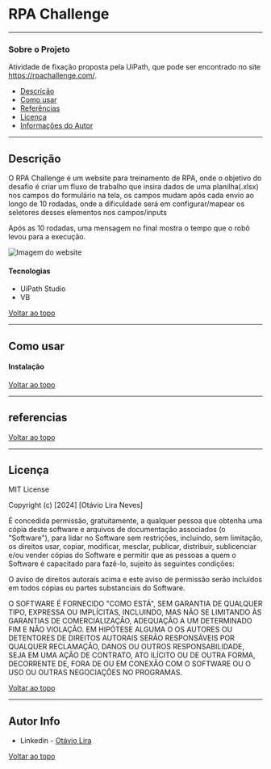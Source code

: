 # RPA Challenge

---

### Sobre o Projeto
Atividade de fixação proposta pela UiPath, que pode ser encontrado no site https://rpachallenge.com/.

- [Descrição](#descricao)
- [Como usar](#como-usar)
- [Referências](#referencias)
- [Licença](#licenca)
- [Informações do Autor](#autor-info)

---

## Descrição

O RPA Challenge é um website para treinamento de RPA, onde o objetivo do desafio é criar um fluxo de trabalho que insira dados de uma planilha(.xlsx) nos campos do formulário na tela, os campos mudam após cada envio ao longo de 10 rodadas, onde a dificuldade será em configurar/mapear os seletores desses elementos nos campos/inputs

Após as 10 rodadas, uma mensagem no final mostra o tempo que o robô levou para a execução.

![Imagem do website](image-1.png)


#### Tecnologias

- UiPath Studio
- VB

[Voltar ao topo](#readme)

---

## Como usar

#### Instalação




[Voltar ao topo](#readme)

---

## referencias
[Voltar ao topo](#readme)

---

## Licença

MIT License

Copyright (c) [2024] [Otávio Lira Neves]

É concedida permissão, gratuitamente, a qualquer pessoa que obtenha uma cópia
deste software e arquivos de documentação associados (o "Software"), para lidar
no Software sem restrições, incluindo, sem limitação, os direitos
usar, copiar, modificar, mesclar, publicar, distribuir, sublicenciar e/ou vender
cópias do Software e permitir que as pessoas a quem o Software é
capacitado para fazê-lo, sujeito às seguintes condições:

O aviso de direitos autorais acima e este aviso de permissão serão incluídos em todos
cópias ou partes substanciais do Software.

O SOFTWARE É FORNECIDO "COMO ESTÁ", SEM GARANTIA DE QUALQUER TIPO, EXPRESSA OU
IMPLÍCITAS, INCLUINDO, MAS NÃO SE LIMITANDO ÀS GARANTIAS DE COMERCIALIZAÇÃO,
ADEQUAÇÃO A UM DETERMINADO FIM E NÃO VIOLAÇÃO. EM HIPÓTESE ALGUMA O
OS AUTORES OU DETENTORES DE DIREITOS AUTORAIS SERÃO RESPONSÁVEIS POR QUALQUER RECLAMAÇÃO, DANOS OU OUTROS
RESPONSABILIDADE, SEJA EM UMA AÇÃO DE CONTRATO, ATO ILÍCITO OU DE OUTRA FORMA, DECORRENTE DE,
FORA DE OU EM CONEXÃO COM O SOFTWARE OU O USO OU OUTRAS NEGOCIAÇÕES NO
PROGRAMAS.

[Voltar ao topo](#readme)

---

## Autor Info

- Linkedin - [Otávio Lira](https://www.linkedin.com/in/otavioliraneves/)

[Voltar ao topo](#readme)
